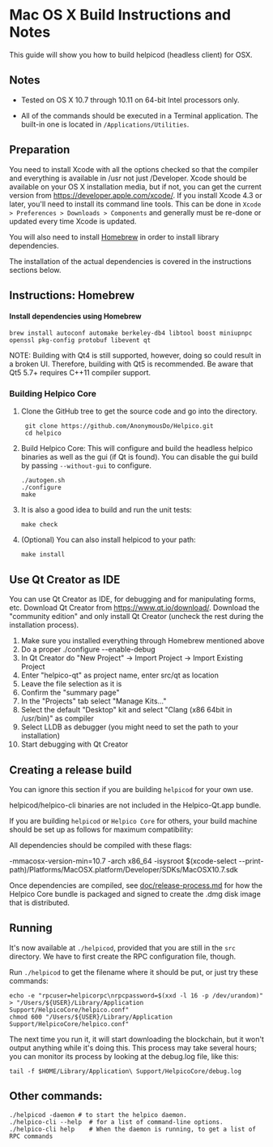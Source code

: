 Mac OS X Build Instructions and Notes
====================================
This guide will show you how to build helpicod (headless client) for OSX.

Notes
-----

* Tested on OS X 10.7 through 10.11 on 64-bit Intel processors only.

* All of the commands should be executed in a Terminal application. The
built-in one is located in `/Applications/Utilities`.

Preparation
-----------

You need to install Xcode with all the options checked so that the compiler
and everything is available in /usr not just /Developer. Xcode should be
available on your OS X installation media, but if not, you can get the
current version from https://developer.apple.com/xcode/. If you install
Xcode 4.3 or later, you'll need to install its command line tools. This can
be done in `Xcode > Preferences > Downloads > Components` and generally must
be re-done or updated every time Xcode is updated.

You will also need to install [Homebrew](http://brew.sh) in order to install library
dependencies.

The installation of the actual dependencies is covered in the instructions
sections below.

Instructions: Homebrew
----------------------

#### Install dependencies using Homebrew

    brew install autoconf automake berkeley-db4 libtool boost miniupnpc openssl pkg-config protobuf libevent qt

NOTE: Building with Qt4 is still supported, however, doing so could result in a broken UI. Therefore, building with Qt5 is recommended. Be aware that Qt5 5.7+ requires C++11 compiler support.

### Building Helpico Core

1. Clone the GitHub tree to get the source code and go into the directory.

        git clone https://github.com/AnonymousDo/Helpico.git
        cd helpico

2.  Build Helpico Core:
    This will configure and build the headless helpico binaries as well as the gui (if Qt is found).
    You can disable the gui build by passing `--without-gui` to configure.

        ./autogen.sh
        ./configure
        make

3.  It is also a good idea to build and run the unit tests:

        make check

4.  (Optional) You can also install helpicod to your path:

        make install

Use Qt Creator as IDE
------------------------
You can use Qt Creator as IDE, for debugging and for manipulating forms, etc.
Download Qt Creator from https://www.qt.io/download/. Download the "community edition" and only install Qt Creator (uncheck the rest during the installation process).

1. Make sure you installed everything through Homebrew mentioned above
2. Do a proper ./configure --enable-debug
3. In Qt Creator do "New Project" -> Import Project -> Import Existing Project
4. Enter "helpico-qt" as project name, enter src/qt as location
5. Leave the file selection as it is
6. Confirm the "summary page"
7. In the "Projects" tab select "Manage Kits..."
8. Select the default "Desktop" kit and select "Clang (x86 64bit in /usr/bin)" as compiler
9. Select LLDB as debugger (you might need to set the path to your installation)
10. Start debugging with Qt Creator

Creating a release build
------------------------
You can ignore this section if you are building `helpicod` for your own use.

helpicod/helpico-cli binaries are not included in the Helpico-Qt.app bundle.

If you are building `helpicod` or `Helpico Core` for others, your build machine should be set up
as follows for maximum compatibility:

All dependencies should be compiled with these flags:

 -mmacosx-version-min=10.7
 -arch x86_64
 -isysroot $(xcode-select --print-path)/Platforms/MacOSX.platform/Developer/SDKs/MacOSX10.7.sdk

Once dependencies are compiled, see [doc/release-process.md](release-process.md) for how the Helpico Core
bundle is packaged and signed to create the .dmg disk image that is distributed.

Running
-------

It's now available at `./helpicod`, provided that you are still in the `src`
directory. We have to first create the RPC configuration file, though.

Run `./helpicod` to get the filename where it should be put, or just try these
commands:

    echo -e "rpcuser=helpicorpc\nrpcpassword=$(xxd -l 16 -p /dev/urandom)" > "/Users/${USER}/Library/Application Support/HelpicoCore/helpico.conf"
    chmod 600 "/Users/${USER}/Library/Application Support/HelpicoCore/helpico.conf"

The next time you run it, it will start downloading the blockchain, but it won't
output anything while it's doing this. This process may take several hours;
you can monitor its process by looking at the debug.log file, like this:

    tail -f $HOME/Library/Application\ Support/HelpicoCore/debug.log

Other commands:
-------

    ./helpicod -daemon # to start the helpico daemon.
    ./helpico-cli --help  # for a list of command-line options.
    ./helpico-cli help    # When the daemon is running, to get a list of RPC commands

